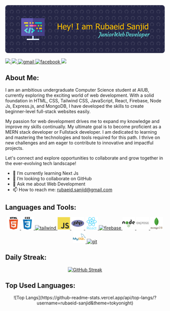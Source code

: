 <div align="center">
  <img src="images/github-header-image.png" alt="Banner Image">
</div>
<p> </p>
<p align="left">
  <a href="https://www.linkedin.com/in/rubaeid-sanjid/" target="_blank">
    <img src="https://img.shields.io/badge/linkedin-%230077B5.svg?&style=for-the-badge&logo=linkedin&logoColor=white" height=30>
  </a>
  <a href="https://www.x.com/SkPiyal" target="_blank">
    <img src="https://img.shields.io/badge/twitter-%231DA1F2.svg?&style=for-the-badge&logo=twitter&logoColor=white" height=30>
  </a>
  <a href="mailto:rubaeid.sanjid@gmail.com" target="_blank">
    <img src="https://img.shields.io/badge/gmail-D14836?style=for-the-badge&logo=gmail&logoColor=white" alt="gmail" height="30" />
  </a>
  <a href="https://fb.com/piyal.24" target="_blank">
    <img src="https://img.shields.io/badge/facebook-%231DA1F2.svg?&style=for-the-badge&logo=facebook&logoColor=white" alt="facebook" height="30" />
  </a>
  <a href="https://www.instagram.com/p_for_piyal_/" target="_blank"><img src="https://img.shields.io/badge/instagram-%23E4405F.svg?&style=for-the-badge&logo=instagram&logoColor=white" height=30></a>
</p>

## About Me:
I am an ambitious undergraduate Computer Science student at AIUB, currently exploring the exciting world of web development. With a solid foundation in HTML, CSS, Tailwind CSS, JavaScript, React, Firebase, Node Js, Express.js, and MongoDB, I have developed the skills to create beginner-level full-stack websites easily.

My passion for web development drives me to expand my knowledge and improve my skills continually. My ultimate goal is to become proficient as a MERN stack developer or Fullstack developer. I am dedicated to learning and mastering the technologies and tools required for this path. I thrive on new challenges and am eager to contribute to innovative and impactful projects.

Let's connect and explore opportunities to collaborate and grow together in the ever-evolving tech landscape!

- 🌱 I’m currently learning Next Js 
- 👯 I’m looking to collaborate on GitHub 
- 💬 Ask me about Web Development 
- 📫 How to reach me: rubaeid.sanjid@gmail.com
  
<h2 align="left">Languages and Tools:</h2>
<p align="center">
  <a href="https://www.w3.org/html/" target="_blank" rel="noreferrer"> <img src="https://raw.githubusercontent.com/devicons/devicon/master/icons/html5/html5-original-wordmark.svg" alt="html5" width="40" height="40"/>
</a>
  <a href="https://www.w3schools.com/css/" target="_blank" rel="noreferrer"> <img src="https://raw.githubusercontent.com/devicons/devicon/master/icons/css3/css3-original-wordmark.svg" alt="css3" width="40" height="40"/> </a>
  <a href="https://tailwindcss.com/" target="_blank" rel="noreferrer"> <img src="https://www.vectorlogo.zone/logos/tailwindcss/tailwindcss-icon.svg" alt="tailwind" width="40" height="40"/>
</a>
  <a href="https://developer.mozilla.org/en-US/docs/Web/JavaScript" target="_blank" rel="noreferrer"> <img src="https://raw.githubusercontent.com/devicons/devicon/master/icons/javascript/javascript-original.svg" alt="javascript" width="40" height="40"/>
</a>
  <a href="https://www.php.net/" target="_blank" rel="noreferrer">
  <img src="https://raw.githubusercontent.com/devicons/devicon/master/icons/php/php-original.svg" alt="php" width="40" height="40"/>
</a>
  <a href="https://reactjs.org/" target="_blank" rel="noreferrer"> <img src="https://raw.githubusercontent.com/devicons/devicon/master/icons/react/react-original-wordmark.svg" alt="react" width="40" height="40"/>
</a>
  <a href="https://firebase.google.com/" target="_blank" rel="noreferrer"> <img src="https://www.vectorlogo.zone/logos/firebase/firebase-icon.svg" alt="firebase" width="40" height="40"/>
</a>
  <a href="https://nodejs.org" target="_blank" rel="noreferrer"> <img src="https://raw.githubusercontent.com/devicons/devicon/master/icons/nodejs/nodejs-original-wordmark.svg" alt="nodejs" width="40" height="40"/> 
</a>
  <a href="https://expressjs.com" target="_blank" rel="noreferrer"> <img src="https://raw.githubusercontent.com/devicons/devicon/master/icons/express/express-original-wordmark.svg" alt="express" width="40" height="40"/> 
</a>
  <a href="https://www.mongodb.com/" target="_blank" rel="noreferrer"> <img src="https://raw.githubusercontent.com/devicons/devicon/master/icons/mongodb/mongodb-original-wordmark.svg" alt="mongodb" width="40" height="40"/> 
</a>
  <a href="https://www.mysql.com/" target="_blank" rel="noreferrer">
  <img src="https://raw.githubusercontent.com/devicons/devicon/master/icons/mysql/mysql-original-wordmark.svg" alt="mysql" width="40" height="40"/>
</a>
  <a href="https://git-scm.com/" target="_blank" rel="noreferrer"> <img src="https://www.vectorlogo.zone/logos/git-scm/git-scm-icon.svg" alt="git" width="40" height="40"/> 
</a>
</p>

<h2 align="left">Daily Streak:</h2>
<div align="center">
<!--   <a href="https://git.io/streak-stats">
    <img src="https://streak-stats.demolab.com?user=rubaeid-sanjid&theme=rising-sun" alt="GitHub Streak" />
    <img src="https://github-readme-streak-stats.herokuapp.com?user=rubaeid-sanjid&theme=rising-sun" alt="GitHub Streak" />
  </a> -->
  <a href="https://git.io/streak-stats"><img src="https://github-readme-streak-stats.herokuapp.com?user=rubaeid-sanjid&theme=rising-sun" alt="GitHub Streak" /></a>
  
  <h2 align="left">Top Used Languages:</h2>
  ![Top Langs](https://github-readme-stats.vercel.app/api/top-langs/?username=rubaeid-sanjid&theme=tokyonight)

</div>



